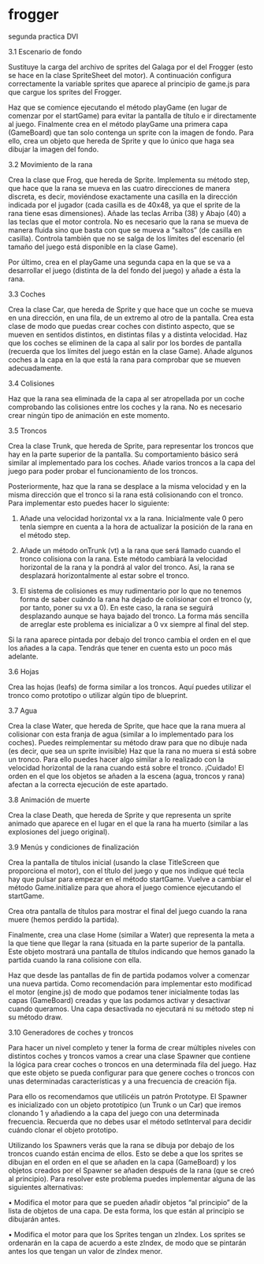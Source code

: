 # frogger
segunda practica DVI

3.1 Escenario de fondo

Sustituye la carga del archivo de sprites del Galaga por el del Frogger (esto se hace en
la clase SpriteSheet del motor). A continuación configura correctamente la variable
sprites que aparece al principio de game.js para que cargue los sprites del Frogger.

Haz que se comience ejecutando el método playGame (en lugar de comenzar por el
startGame) para evitar la pantalla de título e ir directamente al juego. Finalmente crea
en el método playGame una primera capa (GameBoard) que tan solo contenga un sprite
con la imagen de fondo. Para ello, crea un objeto que hereda de Sprite y que lo único
que haga sea dibujar la imagen del fondo.

3.2 Movimiento de la rana

Crea la clase que Frog, que hereda de Sprite. Implementa su método step, que hace
que la rana se mueva en las cuatro direcciones de manera discreta, es decir, moviéndose
exactamente una casilla en la dirección indicada por el jugador (cada casilla es de 40x48,
ya que el sprite de la rana tiene esas dimensiones). Añade las teclas Arriba (38) y
Abajo (40) a las teclas que el motor controla. No es necesario que la rana se mueva de
manera fluida sino que basta con que se mueva a “saltos” (de casilla en casilla). Controla
también que no se salga de los límites del escenario (el tamaño del juego está disponible
en la clase Game).

Por último, crea en el playGame una segunda capa en la que se va a desarrollar el juego
(distinta de la del fondo del juego) y añade a ésta la rana.

3.3 Coches

Crea la clase Car, que hereda de Sprite y que hace que un coche se mueva en una
dirección, en una fila, de un extremo al otro de la pantalla. Crea esta clase de modo
que puedas crear coches con distinto aspecto, que se mueven en sentidos distintos, en
distintas filas y a distinta velocidad. Haz que los coches se eliminen de la capa al salir
por los bordes de pantalla (recuerda que los límites del juego están en la clase Game).
Añade algunos coches a la capa en la que está la rana para comprobar que se mueven
adecuadamente.

3.4 Colisiones

Haz que la rana sea eliminada de la capa al ser atropellada por un coche comprobando
las colisiones entre los coches y la rana. No es necesario crear ningún tipo de animación
en este momento.

3.5 Troncos

Crea la clase Trunk, que hereda de Sprite, para representar los troncos que hay en la parte
superior de la pantalla. Su comportamiento básico será similar al implementado para los
coches. Añade varios troncos a la capa del juego para poder probar el funcionamiento
de los troncos.

Posteriormente, haz que la rana se desplace a la misma velocidad y en la misma dirección
que el tronco si la rana está colisionando con el tronco. Para implementar esto puedes
hacer lo siguiente:

1. Añade una velocidad horizontal vx a la rana. Inicialmente vale 0 pero tenla
siempre en cuenta a la hora de actualizar la posición de la rana en el método step.

2. Añade un método onTrunk (vt) a la rana que será llamado cuando el tronco
colisiona con la rana. Este método cambiará la velocidad horizontal de la rana y
la pondrá al valor del tronco. Así, la rana se desplazará horizontalmente al estar
sobre el tronco.

3. El sistema de colisiones es muy rudimentario por lo que no tenemos forma de
saber cuándo la rana ha dejado de colisionar con el tronco (y, por tanto, poner
su vx a 0). En este caso, la rana se seguirá desplazando aunque se haya bajado
del tronco. La forma más sencilla de arreglar este problema es inicializar a 0 vx
siempre al final del step.

Si la rana aparece pintada por debajo del tronco cambia el orden en el que los añades a
la capa. Tendrás que tener en cuenta esto un poco más adelante.

3.6 Hojas

Crea las hojas (leafs) de forma similar a los troncos. Aquí puedes utilizar el
tronco como prototipo o utilizar algún tipo de blueprint.

3.7 Agua

Crea la clase Water, que hereda de Sprite, que hace que la rana muera al colisionar con
esta franja de agua (similar a lo implementado para los coches). Puedes reimplementar
su método draw para que no dibuje nada (es decir, que sea un sprite invisible)
Haz que la rana no muera si está sobre un tronco. Para ello puedes hacer algo similar a
lo realizado con la velocidad horizontal de la rana cuando está sobre el tronco. ¡Cuidado!
El orden en el que los objetos se añaden a la escena (agua, troncos y rana) afectan a la
correcta ejecución de este apartado.

3.8 Animación de muerte

Crea la clase Death, que hereda de Sprite y que representa un sprite animado que
aparece en el lugar en el que la rana ha muerto (similar a las explosiones del juego
original).

3.9 Menús y condiciones de finalización

Crea la pantalla de títulos inicial (usando la clase TitleScreen que proporciona el
motor), con el título del juego y que nos indique qué tecla hay que pulsar para empezar
en el método startGame. Vuelve a cambiar el método Game.initialize para que ahora
el juego comience ejecutando el startGame.

Crea otra pantalla de títulos para mostrar el final del juego cuando la rana muere (hemos
perdido la partida).

Finalmente, crea una clase Home (similar a Water) que representa la meta a la que tiene
que llegar la rana (situada en la parte superior de la pantalla. Este objeto mostrará una
pantalla de títulos indicando que hemos ganado la partida cuando la rana colisione con
ella.

Haz que desde las pantallas de fin de partida podamos volver a comenzar una nueva
partida. Como recomendación para implementar esto modificad el motor (engine.js)
de modo que podamos tener inicialmente todas las capas (GameBoard) creadas y que las
podamos activar y desactivar cuando queramos. Una capa desactivada no ejecutará ni
su método step ni su método draw.

3.10 Generadores de coches y troncos

Para hacer un nivel completo y tener la forma de crear múltiples niveles con distintos
coches y troncos vamos a crear una clase Spawner que contiene la lógica para crear
coches o troncos en una determinada fila del juego. Haz que este objeto se pueda
configurar para que genere coches o troncos con unas determinadas características y a
una frecuencia de creación fija.

Para ello os recomendamos que utilicéis un patrón Prototype. El Spawner es inicializado
con un objeto prototípico (un Trunk o un Car) que iremos clonando 1 y añadiendo a la
capa del juego con una determinada frecuencia. Recuerda que no debes usar el método
setInterval para decidir cuándo clonar el objeto prototipo.

Utilizando los Spawners verás que la rana se dibuja por debajo de los troncos cuando
están encima de ellos. Esto se debe a que los sprites se dibujan en el orden en el que se
añaden en la capa (GameBoard) y los objetos creados por el Spawner se añaden después
de la rana (que se creó al principio). Para resolver este problema puedes implementar
alguna de las siguientes alternativas:

• Modifica el motor para que se pueden añadir objetos “al principio” de la lista de
objetos de una capa. De esta forma, los que están al principio se dibujarán antes.

• Modifica el motor para que los Sprites tengan un zIndex. Los sprites se ordenarán
en la capa de acuerdo a este zIndex, de modo que se pintarán antes los que tengan
un valor de zIndex menor.
